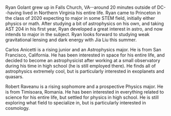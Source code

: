 
Ryan Golant grew up in Falls Church, VA--around 20 minutes outside of DC--having lived in Northern Virginia his entire life. Ryan came to Princeton in the class of 2020 expecting to major in some STEM field, initially either physics or math. After studying a bit of astrophysics on his own, and taking AST 204 in his first year, Ryan developed a great interest in astro, and now intends to major in the subject. Ryan looks forward to studying weak gravitational lensing and dark energy with Jia Liu this summer.

Carlos Anicetti is a rising junior and an Astrophysics major. He is from San Francisco, California. He has been interested in space for his entire life, and decided to become an astrophysicist after working at a small observatory during his time in high school (he is still employed there). He finds all of astrophysics extremely cool, but is particularly interested in exoplanets and quasars.

Robert Raveanu is a rising sophomore and a prospective Physics major. He is from Timisoara, Romania. He has been interested in everything related to science for his entire life, but settled for physics in high school. He is still exploring what field to specialize in, but is particularly interested in cosmology.

